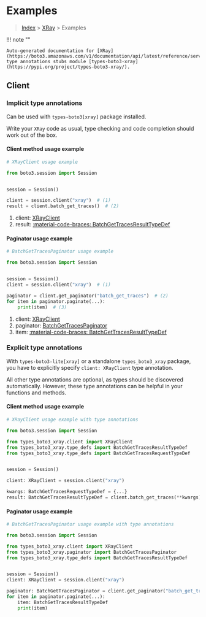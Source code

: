 # Examples

> [Index](../README.md) > [XRay](./README.md) > Examples

!!! note ""

    Auto-generated documentation for [XRay](https://boto3.amazonaws.com/v1/documentation/api/latest/reference/services/xray.html#xray)
    type annotations stubs module [types-boto3-xray](https://pypi.org/project/types-boto3-xray/).

## Client

### Implicit type annotations

Can be used with `types-boto3[xray]` package installed.

Write your `XRay` code as usual,
type checking and code completion should work out of the box.


#### Client method usage example

```python
# XRayClient usage example

from boto3.session import Session


session = Session()

client = session.client("xray")  # (1)
result = client.batch_get_traces()  # (2)
```

1. client: [XRayClient](./client.md)
2. result: [:material-code-braces: BatchGetTracesResultTypeDef](./type_defs.md#batchgettracesresulttypedef)



#### Paginator usage example

```python
# BatchGetTracesPaginator usage example

from boto3.session import Session


session = Session()
client = session.client("xray")  # (1)

paginator = client.get_paginator("batch_get_traces")  # (2)
for item in paginator.paginate(...):
    print(item)  # (3)
```

1. client: [XRayClient](./client.md)
2. paginator: [BatchGetTracesPaginator](./paginators.md#batchgettracespaginator)
3. item: [:material-code-braces: BatchGetTracesResultTypeDef](./type_defs.md#batchgettracesresulttypedef)




### Explicit type annotations

With `types-boto3-lite[xray]`
or a standalone `types_boto3_xray` package, you have to explicitly specify `client: XRayClient` type annotation.

All other type annotations are optional, as types should be discovered automatically.
However, these type annotations can be helpful in your functions and methods.


#### Client method usage example

```python
# XRayClient usage example with type annotations

from boto3.session import Session

from types_boto3_xray.client import XRayClient
from types_boto3_xray.type_defs import BatchGetTracesResultTypeDef
from types_boto3_xray.type_defs import BatchGetTracesRequestTypeDef


session = Session()

client: XRayClient = session.client("xray")

kwargs: BatchGetTracesRequestTypeDef = {...}
result: BatchGetTracesResultTypeDef = client.batch_get_traces(**kwargs)
```



#### Paginator usage example

```python
# BatchGetTracesPaginator usage example with type annotations

from boto3.session import Session

from types_boto3_xray.client import XRayClient
from types_boto3_xray.paginator import BatchGetTracesPaginator
from types_boto3_xray.type_defs import BatchGetTracesResultTypeDef


session = Session()
client: XRayClient = session.client("xray")

paginator: BatchGetTracesPaginator = client.get_paginator("batch_get_traces")
for item in paginator.paginate(...):
    item: BatchGetTracesResultTypeDef
    print(item)
```




